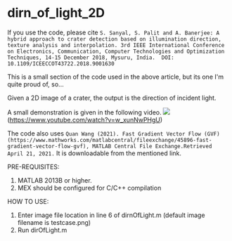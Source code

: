 # dirn_of_light_2D
If you use the code, please cite
`S. Sanyal, S. Palit and A. Banerjee: A hybrid approach to crater detection based on illumination direction, texture analysis and interpolation. 3rd IEEE International Conference   on Electronics, Communication, Computer Technologies and Optimization Techniques, 14-15 December 2018, Mysuru, India.  DOI: 10.1109/ICEECCOT43722.2018.9001630 `

This is a small section of the code used in the above article, but its one I'm quite proud of, so...

Given a 2D image of a crater, the output is the direction of incident light.

A small demonstration is given in the following video.
![](https://img.youtube.com/vi/watch?v=w_xunNwPHgU/0.jpg)(https://www.youtube.com/watch?v=w_xunNwPHgU)


The code also uses 
` Quan Wang (2021). Fast Gradient Vector Flow (GVF) (https://www.mathworks.com/matlabcentral/fileexchange/45896-fast-gradient-vector-flow-gvf), MATLAB Central File Exchange.Retrieved April 21, 2021. `
It is downloadable from the mentioned link.

 PRE-REQUISITES:
 
 1. MATLAB 2013B or higher.
 2. MEX should be configured for C/C++ compilation
 
 HOW TO USE:
 
 1. Enter image file location in line 6 of dirnOfLight.m (default image filename is testcase.png)
 2. Run dirOfLight.m 

